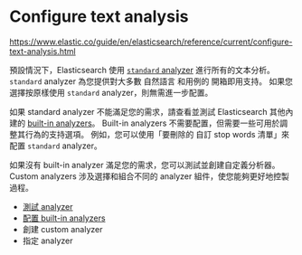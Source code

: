 # Configure text analysis

https://www.elastic.co/guide/en/elasticsearch/reference/current/configure-text-analysis.html

預設情況下，Elasticsearch 使用 [`standard` analyzer](https://www.elastic.co/guide/en/elasticsearch/reference/current/analysis-standard-analyzer.html) 
進行所有的文本分析。 
`standard` analyzer 為您提供對大多數 自然語言 和用例的 開箱即用支持。 
如果您選擇按原樣使用 `standard` analyzer，則無需進一步配置。

如果 standard analyzer 不能滿足您的需求，請查看並測試 Elasticsearch 其他內建的 
[built-in analyzers](https://www.elastic.co/guide/en/elasticsearch/reference/current/analysis-analyzers.html)。 
Built-in analyzers 不需要配置，但需要一些可用於調整其行為的支持選項。 
例如，您可以使用「要刪除的 自訂 stop words 清單」來配置 `standard` analyzer。

如果沒有 built-in analyzer 滿足您的需求，您可以測試並創建自定義分析器。 
Custom analyzers 涉及選擇和組合不同的 analyzer 組件，使您能夠更好地控製過程。

* [測試 analyzer](test-analyzer.md)
* [配置 built-in analyzers](configuring-analyzers.md)
* 創建 custom analyzer
* 指定 analyzer
